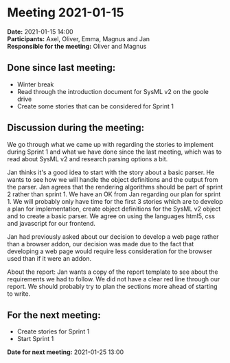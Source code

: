 # Meeting 2021-01-15

**Date:** 2021-01-15  14:00  
**Participants:** Axel, Oliver, Emma, Magnus and Jan  
**Responsible for the meeting:** Oliver and Magnus


## Done since last meeting: 
* Winter break
* Read through the introduction document for SysML v2 on the goole drive
* Create some stories that can be considered for Sprint 1

## Discussion during the meeting:

We go through what we came up with regarding the stories to implement during Sprint 1 and what we have done since the last meeting, which was to read about SysML v2 and research parsing options a bit. 

Jan thinks it's a good idea to start with the story about a basic parser. He wants to see how we will handle the object definitions and the output from the parser. 
Jan agrees that the rendering algorithms should be part of sprint 2 rather than sprint 1. 
We have an OK from Jan regarding our plan for sprint 1. We will probably only have time for the first 3 stories which are to develop a plan for implementation, create object definitions for the SysML v2 object and to create a basic parser. We agree on using the languages html5, css and javascript for our frontend. 

Jan had previously asked about our decision to develop a web page rather than a browser addon, our decision was made due to the fact that developing a web page would require less consideration for the browser used than if it were an addon.

About the report:
Jan wants a copy of the report template to see about the requirements we had to follow. 
We did not have a clear red line through our report. We should probably try to plan the sections more ahead of starting to write. 


## For the next meeting:

* Create stories for Sprint 1
* Start Sprint 1


**Date for next meeting:** 2021-01-25 13:00
